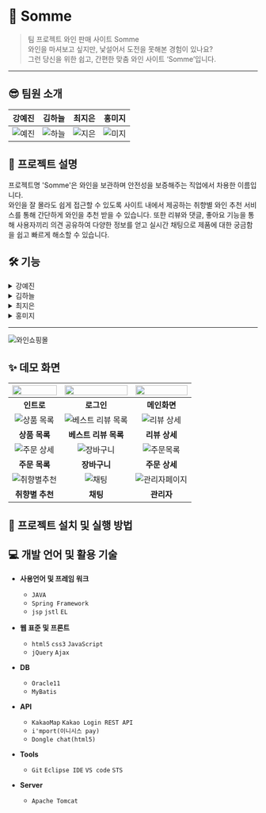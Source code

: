 # 🍷 Somme

> 팀 프로젝트 와인 판매 사이트 Somme<br>
와인을 마셔보고 싶지만, 낯설어서 도전을 못해본 경험이 있나요?<br>
그런 당신을 위한 쉽고, 간편한 맞춤 와인 사이트 ‘Somme’입니다.
<hr>

## 😎 팀원 소개

강예진 | 김하늘 | 최지은 | 홍미지
---|---|---|---|
![예진](https://user-images.githubusercontent.com/108658971/201602638-4fdc5ed9-6a13-41d0-9263-55b4c7396176.png)|![하늘](https://user-images.githubusercontent.com/118153241/201795460-999efd95-bcd9-481a-bcab-70e3a566c2c6.jpg)|![지은](https://user-images.githubusercontent.com/108658971/201602234-5c09e1b4-9a28-4050-9626-7909ef901885.png)|![미지](https://user-images.githubusercontent.com/108658971/201602230-6d2ec90b-5f72-4c2c-a4cc-a0bcc23a9cd1.png)

## 📌 프로젝트 설명
프로젝트명 'Somme'은 와인을 보관하며 안전성을 보증해주는 직업에서 차용한 이름입니다.<br>
와인을 잘 몰라도 쉽게 접근할 수 있도록 사이트 내에서 제공하는 취향별 와인 추천 서비스를 통해 간단하게 와인을 추천 받을 수 있습니다.
또한 리뷰와 댓글, 좋아요 기능을 통해 사용자끼리 의견 공유하여 다양한 정보를 얻고 실시간 채팅으로 제품에 대한 궁금함을 쉽고 빠르게 해소할 수 있습니다.

## 🛠 기능
<details>
    <summary>강예진</summary>

### Product
![product1](https://user-images.githubusercontent.com/80384316/201865323-1a3a8e2e-4440-4535-a1bf-5033a43c60b8.gif)
*  각 상품을 종류와 국가로 나눠서 상품분류 DB 설계
*  상품 장바구니 추가/삭제 기능
*  Main의 best 와인 상품 정렬 기능
*  원하는 조건별 상품 정렬기능
<br>
    
### Cart
![cart1](https://user-images.githubusercontent.com/80384316/201865320-700a21d0-8817-4bb1-b424-985ddc306b8a.gif)
*  제품 수량 변경 기능
*  선택상품 삭제/장바구니 비우기 기능
<br>
    
### Order
![order](https://user-images.githubusercontent.com/80384316/201865318-939ab25c-f2ac-4827-bceb-c4b61208cc67.gif)
*  5만원 이상 구매 시 무료 배송 기능
*  결제 API를 활용한 결제 기능
*  관리자 승인을 통한 무통장 입금/방문 결제 기능
<br>
    
### 마이페이지 > 주문/반품 내역
![member_order](https://user-images.githubusercontent.com/80384316/201865312-4e6f51de-1bc5-4fba-b5da-003f4eceb450.gif)
*  회원별 주문 취소/반품 신청 기능
*  회원별 주문정보/주문상세, 반품정보/반품상세 조회 기능
<br>
    
### ADMIN > order 
![admin](https://user-images.githubusercontent.com/80384316/201865301-8134f327-8c19-4fcf-bfdf-e2a3983bb429.gif)
* 주문 리스트
    *  회원별 입금 확인을 통한 주문처리 기능
    *  미처리된 주문 목록 정렬 및 페이징 기능
    *  주문자명/상품명/처리여부에 따른 검색 기능
* 반품 리스트
    *  회원별 상품 확인을 통한 반품처리 기능
    *  미처리된 반품 목록 정렬 및 페이징 기능
    *  주문자명/상품명/처리여부에 따른 검색 기능
<br>

</details>
<details>
    <summary>김하늘</summary>

### 회원가입
![2](https://user-images.githubusercontent.com/118319662/202060197-35b92afe-2c68-41a9-bbd9-a82aa1bf7e2e.PNG)
*  회원가입 기능
*  문자메세지를 통한 본인인증 기능
<br>

### 로그인
![1](https://user-images.githubusercontent.com/118319662/202059840-12649839-c625-458e-98dc-289f0f8afc46.PNG)
*  카카오 로그인 api를 활용한 로그인 기능
*  일반 로그인/관리자 로그인 구분
<br>

### 아이디/비밀번호 찾기
![3](https://user-images.githubusercontent.com/118319662/202060205-e8470f58-545f-4753-af3b-5e62d8b49791.PNG)
*  회원 정보를 입력하여 아이디/비밀번호 찾기
<br>

### 마이페이지>회원정보
![34](https://user-images.githubusercontent.com/118319662/202060208-3d672bf2-6378-4476-928b-dc99d35ecdd7.PNG)
*  회원의 가입 정보 조회기능
*  회원정보 수정/탈퇴 시 비밀번호 확인
*  회원정보 수정/틸퇴 기능
<br>

</details>
<details>
    <summary>최지은</summary>

### 취향별 추천    
![취향별추천](https://user-images.githubusercontent.com/108658971/201853136-347bc7cc-c891-417e-94e9-e17e889f3534.gif)    
* 선택한 항목에 맞춘 제품 추천 기능
* 참여한 인원 카운팅 기능
* 추천된 제품의 상세페이지 연결
    
### 게시판    
![리뷰](https://user-images.githubusercontent.com/108658971/201853145-63e11dd7-a98e-4c18-9e34-3cc869b4552a.gif)    
* Q&A, 리뷰 CRUD/검색/페이징/사진업로드
* 공지사항 첨부파일 다운로드 기능
* 관심있는 리뷰 좋아요 추가/삭제 기능
* 댓글, 리댓글 추가/삭제 기능
* 댓글, 리댓글, 좋아요 게시글별 총 개수 
* Q&A 문답 기능
* 상세페이지의 이전글/다음글 이동 기능
* 이벤트 배너 연결된 페이지 이동 기능
    
### 관리자    
![관리자 Q A](https://user-images.githubusercontent.com/108658971/201854192-871bbcce-c534-42b6-a972-559b203de98d.gif)    
* 게시글 현황 확인 및 조회
* 각 작성글, 댓글 삭제 권한
* 공지사항, 이벤트 CRUD/페이징/사진,파일업로드
* 메인의 이벤트배너 등록/해제 기능
* 베스트리뷰 등록/해제 기능
* Q&A 답변 작성/수정 기능
    
### 메인
* 지도 API활용 매장 위치 확인

</details>
<details>
    <summary>홍미지</summary>

### Intro<br>
![인트로](https://user-images.githubusercontent.com/118153241/201851535-dbf901b1-7486-4d16-9c01-31084a03ebb8.gif)
* 연령 확인 안내 페이지
    
### Search<br>
![검색](https://user-images.githubusercontent.com/118153241/201851548-6dce2397-6ec3-444a-87f5-658943fb9864.gif)
* 상품 검색 기능(한글명, 영문명)
    
### ADMIN > Product<br>
![관리자상품](https://user-images.githubusercontent.com/118153241/201851528-0979c5b9-189a-4dd8-9b02-148df2680ccb.gif)
* 상품 등록 시 필수 정보 유효성 검사
* MultipartFile을 이용한 상품 이미지 업로드
* 베스트와인으로 설정 시 메인페이지에 상품 등록 
* 상품 수정 기능
* 상품 전체 및 선택 삭제 기능
* 상품명/상품명+영문명/종류/국가에 따른 검색 기능 (대소문자 구분 없음)
* 페이징 처리 기능
    
### ETC<br>
![채팅](https://user-images.githubusercontent.com/118153241/201851544-c10d0776-efaf-407b-882d-53e4f521f496.gif)
* 채팅 API 활용해 사용자들끼리 다양한 정보 공유 가능
</details>

<hr>

![와인쇼핑몰](https://user-images.githubusercontent.com/108658971/201612754-15dda315-80c7-4b57-aac2-1f66c7f36e54.png)

<!--
사진: 프로세스 정의서 

<프로젝트 설명서 첨부> -->

## ✨ 데모 화면

<img src = "https://user-images.githubusercontent.com/118153241/201815134-109365e0-a534-489a-b693-9a62599a7662.JPG" width="100%" height="40%"> | <img src = "https://user-images.githubusercontent.com/118153241/201819133-2c88dffe-8abe-4fe3-a0c8-eed226ca40d1.JPG" width="100%" height="40%"> | <img src = "https://user-images.githubusercontent.com/118153241/201819514-ebf06def-2862-4051-bb96-2902df052c32.JPG" width="100%" height="40%">
:---:|:---:|:---:|
**인트로** | **로그인** | **메인화면**
![상품 목록](https://user-images.githubusercontent.com/80384316/201819775-50e672b3-84be-42f1-994e-948e684f40ce.png) | ![베스트 리뷰 목록](https://user-images.githubusercontent.com/80384316/201821542-43a866af-c04f-4c42-a629-9076dd08f905.png) | ![리뷰 상세](https://user-images.githubusercontent.com/80384316/201821548-0be63e0e-b8a2-449e-9f1c-1c973e7ff204.png)
**상품 목록** | **베스트 리뷰 목록** | **리뷰 상세**
![주문 상세](https://user-images.githubusercontent.com/108658971/201819415-9132275b-688a-499c-92af-81bf1f8c7b9b.png) | ![장바구니](https://user-images.githubusercontent.com/108658971/201819418-d2aedf78-99df-4b98-a0bb-f76e093e1f21.png) | ![주문목록](https://user-images.githubusercontent.com/108658971/201819420-87e6f548-c10b-480f-8965-eddeaaa32232.png)
**주문 목록** | **장바구니** | **주문 상세**
![취향별추천](https://user-images.githubusercontent.com/108658971/201817809-baa6a897-84c9-4c4f-9a23-97bf77085c4d.png) | ![채팅](https://user-images.githubusercontent.com/118153241/201857032-a898e3b9-8abc-413f-b44f-daaac33d0ca4.JPG) | ![관리자페이지](https://user-images.githubusercontent.com/108658971/201817309-d53864c0-1638-46d3-bb87-2f8f77c23f66.png)
**취향별 추천** | **채팅** | **관리자**


## 🔎 프로젝트 설치 및 실행 방법
<!-- (배포메뉴얼)
(ppt 링크 첨부)
 -->

## 💻 개발 언어 및 활용 기술

* <b>사용언어 및 프레임 워크</b>
  *  ` JAVA `
  * ` Spring Framework `
  * ` jsp ` ` jstl ` ` EL `

* <b>웹 표준 및 프론트</b>
  *  ` html5 ` ` css3 ` ` JavaScript `
  *  ` jQuery ` ` Ajax `
 
* <b>DB</b>
  *  ` Oracle11 ` 
  *  ` MyBatis ` 

* <b>API</b>
  *  ` KakaoMap ` ` Kakao Login REST API ` 
  *  ` i'mport(이니시스 pay) `
  *  ` Dongle chat(html5) `

* <b>Tools</b>
  *  ` Git ` ` Eclipse IDE ` ` VS code ` ` STS `

* <b>Server</b>
  *  ` Apache Tomcat ` 
